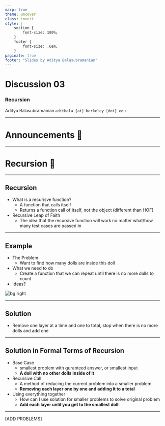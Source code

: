 ```yaml
---
marp: true
theme: uncover
class: invert
style: |
    section {
        font-size: 180%;
    }
    footer {
        font-size: .6em;
    }
paginate: true
footer: "Slides by Aditya Balasubramanian"
---
```


<!-- 
_paginate: false
_footer: Slides available at [`teaching.aditbala.com`](https://teaching.aditbala.com)
_class: invert
-->

# <!--fit--> Discussion 03

### Recursion

Aditya Balasubramanian
`aditbala [at] berkeley [dot] edu`

---

<!-- 
_class: invert
_footer: date
_backgroundColor: #2222
-->

# <!-- fit --> Announcements :mega:

---

<!-- 
_backgroundColor: #2222
-->

# <!-- fit --> Recursion :dolls:

---

## Recursion

* What is a recurisve function?
    - A function that calls itself
    - Returns a function call of itself, not the object (different than HOF)
* Recursive Leap of Faith
    - The idea that the recursive function will work no matter what/how many test cases are passed in

---

## Example

* The Problem
    - Want to find how many dolls are inside this doll
* What we need to do
    - Create a function that we can repeat until there is no more dolls to count
* Ideas?

![bg right](https://media.giphy.com/media/X8HbeXDF7nzaM/giphy.gif)

---

## Solution

- Remove one layer at a time and one to total, stop when there is no more dolls and add one

---

## Solution in Formal Terms of Recursion

* Base Case
    * smallest problem with guranteed answer, or smallest input
    * **A doll with no other dolls inside of it**
* Recursive Call
    * A method of reducing the current problem into a smaller problem
    * **Removing each layer one by one and adding it to a total**
* Using everything together
    * How can I use solution for smaller problems to solve original problem
    * **Add each layer until you get to the smallest doll**

---

[ADD PROBLEMS]
     